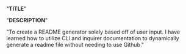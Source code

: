 "**TITLE**"


"**DESCRIPTION**"

"To create a README generator solely based off of user input. I have learned how to utilize CLI and inquirer documentation to dynamically generate a readme file without needing to use Github."